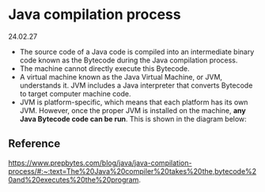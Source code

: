 # Java compilation process
24.02.27

- The source code of a Java code is compiled into an intermediate binary code known as the Bytecode during the Java compilation process. 
- The machine cannot directly execute this Bytecode. 
- A virtual machine known as the Java Virtual Machine, or JVM, understands it. JVM includes a Java interpreter that converts Bytecode to target computer machine code. 
- JVM is platform-specific, which means that each platform has its own JVM. However, once the proper JVM is installed on the machine, **any Java Bytecode code can be run**. This is shown in the diagram below:
## Reference
https://www.prepbytes.com/blog/java/java-compilation-process/#:~:text=The%20Java%20compiler%20takes%20the,bytecode%20and%20executes%20the%20program.